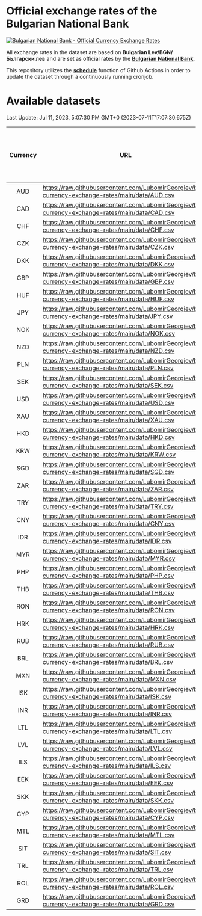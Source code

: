 # Official exchange rates of the Bulgarian National Bank

[![Bulgarian National Bank - Official Currency Exchange Rates](https://github.com/LubomirGeorgiev/bnb-currency-exchange-rates/actions/workflows/update-rates.yml/badge.svg?branch=main)](https://github.com/LubomirGeorgiev/bnb-currency-exchange-rates/actions/workflows/update-rates.yml)

All exchange rates in the dataset are based on **Bulgarian Lev/BGN/Български лев** and are set as official rates by the [**Bulgarian National Bank**](https://www.bnb.bg/Statistics/StExternalSector/StExchangeRates/StERForeignCurrencies/index.htm?toLang=_EN).

This repository utilizes the [**schedule**](https://docs.github.com/en/actions/reference/events-that-trigger-workflows) function of Github Actions in order to update the dataset through a continuously running cronjob.

# Available datasets

<!-- START LINKS (DO NOT EVER FU*ING DELETE THIS COMMENT FOR THE LOVE OF YOUR LIFE!!! IF YOU ARE CURIOS HOW IT WORKS, YOU CAN HAVE A LOOK AT ./src/updateReadme.ts) -->

Last Update: Jul 11, 2023, 5:07:30 PM GMT+0 (2023-07-11T17:07:30.675Z)

| Currency | URL                                                                                             | Number of records | Number of missing days that were filled in |
| :------: | ----------------------------------------------------------------------------------------------- | :---------------: | :----------------------------------------: |
|   AUD    | https://raw.githubusercontent.com/LubomirGeorgiev/bnb-currency-exchange-rates/main/data/AUD.csv |       8549        |                    2640                    |
|   CAD    | https://raw.githubusercontent.com/LubomirGeorgiev/bnb-currency-exchange-rates/main/data/CAD.csv |       8549        |                    2640                    |
|   CHF    | https://raw.githubusercontent.com/LubomirGeorgiev/bnb-currency-exchange-rates/main/data/CHF.csv |       8549        |                    2640                    |
|   CZK    | https://raw.githubusercontent.com/LubomirGeorgiev/bnb-currency-exchange-rates/main/data/CZK.csv |       8549        |                    2640                    |
|   DKK    | https://raw.githubusercontent.com/LubomirGeorgiev/bnb-currency-exchange-rates/main/data/DKK.csv |       8549        |                    2640                    |
|   GBP    | https://raw.githubusercontent.com/LubomirGeorgiev/bnb-currency-exchange-rates/main/data/GBP.csv |       8549        |                    2640                    |
|   HUF    | https://raw.githubusercontent.com/LubomirGeorgiev/bnb-currency-exchange-rates/main/data/HUF.csv |       8549        |                    2640                    |
|   JPY    | https://raw.githubusercontent.com/LubomirGeorgiev/bnb-currency-exchange-rates/main/data/JPY.csv |       8549        |                    2640                    |
|   NOK    | https://raw.githubusercontent.com/LubomirGeorgiev/bnb-currency-exchange-rates/main/data/NOK.csv |       8549        |                    2640                    |
|   NZD    | https://raw.githubusercontent.com/LubomirGeorgiev/bnb-currency-exchange-rates/main/data/NZD.csv |       8549        |                    2640                    |
|   PLN    | https://raw.githubusercontent.com/LubomirGeorgiev/bnb-currency-exchange-rates/main/data/PLN.csv |       8549        |                    2640                    |
|   SEK    | https://raw.githubusercontent.com/LubomirGeorgiev/bnb-currency-exchange-rates/main/data/SEK.csv |       8549        |                    2640                    |
|   USD    | https://raw.githubusercontent.com/LubomirGeorgiev/bnb-currency-exchange-rates/main/data/USD.csv |       8549        |                    2640                    |
|   XAU    | https://raw.githubusercontent.com/LubomirGeorgiev/bnb-currency-exchange-rates/main/data/XAU.csv |       8540        |                    2633                    |
|   HKD    | https://raw.githubusercontent.com/LubomirGeorgiev/bnb-currency-exchange-rates/main/data/HKD.csv |       8247        |                    2549                    |
|   KRW    | https://raw.githubusercontent.com/LubomirGeorgiev/bnb-currency-exchange-rates/main/data/KRW.csv |       8247        |                    2549                    |
|   SGD    | https://raw.githubusercontent.com/LubomirGeorgiev/bnb-currency-exchange-rates/main/data/SGD.csv |       8247        |                    2549                    |
|   ZAR    | https://raw.githubusercontent.com/LubomirGeorgiev/bnb-currency-exchange-rates/main/data/ZAR.csv |       8247        |                    2549                    |
|   TRY    | https://raw.githubusercontent.com/LubomirGeorgiev/bnb-currency-exchange-rates/main/data/TRY.csv |       6729        |                    2079                    |
|   CNY    | https://raw.githubusercontent.com/LubomirGeorgiev/bnb-currency-exchange-rates/main/data/CNY.csv |       6609        |                    2043                    |
|   IDR    | https://raw.githubusercontent.com/LubomirGeorgiev/bnb-currency-exchange-rates/main/data/IDR.csv |       6609        |                    2043                    |
|   MYR    | https://raw.githubusercontent.com/LubomirGeorgiev/bnb-currency-exchange-rates/main/data/MYR.csv |       6609        |                    2043                    |
|   PHP    | https://raw.githubusercontent.com/LubomirGeorgiev/bnb-currency-exchange-rates/main/data/PHP.csv |       6609        |                    2043                    |
|   THB    | https://raw.githubusercontent.com/LubomirGeorgiev/bnb-currency-exchange-rates/main/data/THB.csv |       6609        |                    2043                    |
|   RON    | https://raw.githubusercontent.com/LubomirGeorgiev/bnb-currency-exchange-rates/main/data/RON.csv |       6550        |                    2025                    |
|   HRK    | https://raw.githubusercontent.com/LubomirGeorgiev/bnb-currency-exchange-rates/main/data/HRK.csv |       6416        |                    1980                    |
|   RUB    | https://raw.githubusercontent.com/LubomirGeorgiev/bnb-currency-exchange-rates/main/data/RUB.csv |       6114        |                    1885                    |
|   BRL    | https://raw.githubusercontent.com/LubomirGeorgiev/bnb-currency-exchange-rates/main/data/BRL.csv |       5639        |                    1746                    |
|   MXN    | https://raw.githubusercontent.com/LubomirGeorgiev/bnb-currency-exchange-rates/main/data/MXN.csv |       5639        |                    1746                    |
|   ISK    | https://raw.githubusercontent.com/LubomirGeorgiev/bnb-currency-exchange-rates/main/data/ISK.csv |       5552        |                    1721                    |
|   INR    | https://raw.githubusercontent.com/LubomirGeorgiev/bnb-currency-exchange-rates/main/data/INR.csv |       5270        |                    1630                    |
|   LTL    | https://raw.githubusercontent.com/LubomirGeorgiev/bnb-currency-exchange-rates/main/data/LTL.csv |       5146        |                    1575                    |
|   LVL    | https://raw.githubusercontent.com/LubomirGeorgiev/bnb-currency-exchange-rates/main/data/LVL.csv |       4786        |                    1466                    |
|   ILS    | https://raw.githubusercontent.com/LubomirGeorgiev/bnb-currency-exchange-rates/main/data/ILS.csv |       4548        |                    1413                    |
|   EEK    | https://raw.githubusercontent.com/LubomirGeorgiev/bnb-currency-exchange-rates/main/data/EEK.csv |       3998        |                    1224                    |
|   SKK    | https://raw.githubusercontent.com/LubomirGeorgiev/bnb-currency-exchange-rates/main/data/SKK.csv |       2972        |                    914                     |
|   CYP    | https://raw.githubusercontent.com/LubomirGeorgiev/bnb-currency-exchange-rates/main/data/CYP.csv |       2906        |                    890                     |
|   MTL    | https://raw.githubusercontent.com/LubomirGeorgiev/bnb-currency-exchange-rates/main/data/MTL.csv |       2604        |                    799                     |
|   SIT    | https://raw.githubusercontent.com/LubomirGeorgiev/bnb-currency-exchange-rates/main/data/SIT.csv |       2544        |                    780                     |
|   TRL    | https://raw.githubusercontent.com/LubomirGeorgiev/bnb-currency-exchange-rates/main/data/TRL.csv |       1818        |                    559                     |
|   ROL    | https://raw.githubusercontent.com/LubomirGeorgiev/bnb-currency-exchange-rates/main/data/ROL.csv |       1697        |                    524                     |
|   GRD    | https://raw.githubusercontent.com/LubomirGeorgiev/bnb-currency-exchange-rates/main/data/GRD.csv |        361        |                    109                     |

<!-- END LINKS (DO NOT EVER FU*ING DELETE THIS COMMENT FOR THE LOVE OF YOUR LIFE!!! IF YOU ARE CURIOS HOW IT WORKS, YOU CAN HAVE A LOOK AT ./src/updateReadme.ts) -->
